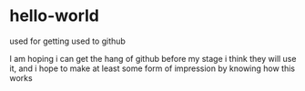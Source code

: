 # hello-world
used for getting used to github

I am hoping i can get the hang of github before my stage
i think they will use it, and i hope to make at least some form of impression by knowing how this works
